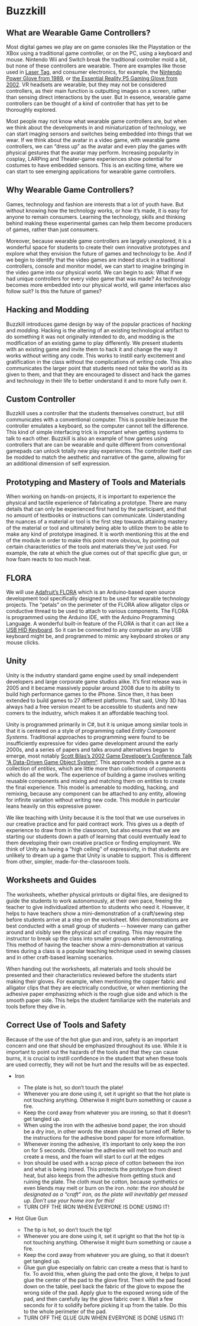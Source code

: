 # Buzzkill

## What are Wearable Game Controllers?

Most digital games we play are on game consoles like the Playstation or the XBox using a traditional game controller, or on the PC, using a keyboard and mouse. Nintendo Wii and Switch break the traditional controller mold a bit, but none of these controllers are wearable. There are examples like those used in [Laser Tag](https://en.wikipedia.org/wiki/Laser_tag), and consumer electronics, for example, the [Nintendo Power Glove from 1989](https://en.wikipedia.org/wiki/Power_Glove), or [the Essential Reality P5 Gaming Glove from 2002](https://www.youtube.com/watch?v=2P7H911-mkg). VR headsets are wearable, but they may not be considered controllers, as their main function is outputting images on a screen, rather than sensing direct interactions by the user. But in essence, wearable game controllers can be thought of a kind of controller that has yet to be thoroughly explored.

Most people may not know what wearable game controllers are, but when we think about the developments in and miniaturization of technology, we can start imaging sensors and switches being embedded into things that we wear. If we think about the avatar in a video game, with wearable game controllers, we can “dress up” as the avatar and even play the games with physical gestures that the avatar may perform. Increasing popularity in cosplay, LARPing and Theater-game experiences show potential for costumes to have embedded sensors. This is an exciting time, where we can start to see emerging applications for wearable game controllers.


## Why Wearable Game Controllers?

Games, technology and fashion are interests that a lot of youth have. But without knowing how the technology works, or how it’s made, it is easy for anyone to remain consumers. Learning the technology, skills and thinking behind making these experimental games can help them become producers of games, rather than just consumers.

Moreover, because wearable game controllers are largely unexplored, it is a wonderful space for students to create their own innovative prototypes and explore what they envision the future of games and technology to be. And if we begin to identify that the video games are indeed stuck in a traditional controllers, console and monitor model, we can start to imagine bringing in the video game into our physical world. We can begin to ask: What if we had unique controllers for every video game that was made? As technology becomes more embedded into our physical world, will game interfaces also follow suit? Is this the future of games?


## Hacking and Modding

Buzzkill introduces game design by way of the popular practices of *hacking* and *modding*. Hacking is the altering of an existing technological artifact to do something it was not originally intended to do, and modding is the modification of an existing game to play differently. We present students with an existing game and invite them to hack it and change the way it works without writing any code. This works to instill early excitement and gratification in the class without the complications of writing code. This also communicates the larger point that students need not take the world as its given to them, and that they are encouraged to dissect and hack the games and technology in their life to better understand it and to more fully own it.


## Custom Controller

Buzzkill uses a controller that the students themselves construct, but still communicates with a conventional computer. This is possible because the controller emulates a keyboard, so the computer cannot tell the difference. This kind of simple interfacing trick is important when getting systems to talk to each other. Buzzkill is also an example of how games using controllers that are can be wearable and quite different from conventional gamepads can unlock totally new play experiences. The controller itself can be modded to match the aesthetic and narrative of the game, allowing for an additional dimension of self expression.


## Prototyping and Mastery of Tools and Materials

When working on hands-on projects, it is important to experience the physical and tactile experience of fabricating a prototype. There are many details that can only be experienced first hand by the participant, and that no amount of textbooks or instructions can communicate. Understanding the nuances of a material or tool is the first step towards attaining mastery of the material or tool and ultimately being able to utilize them to be able to make any kind of prototype imagined. It is worth mentioning this at the end of the module in order to make this point more obvious, by pointing out certain characteristics of the tools and materials they’ve just used. For example, the rate at which the glue comes out of that specific glue gun, or how foam reacts to too much heat.


## FLORA

We will use [Adafruit’s FLORA](https://www.adafruit.com/product/659) which is an Arduino-based open source development tool specifically designed to be used for wearable technology projects. The “petals” on the perimeter of the FLORA allow alligator clips or conductive thread to be used to attach to various components. The FLORA is programmed using the Arduino IDE, with the Arduino Programming Language. A wonderful built-in feature of the FLORA is that it can act like a  [USB HID Keyboard](https://en.wikipedia.org/wiki/USB_human_interface_device_class). So it can be connected to any computer as any USB keyboard might be, and programmed to mimic any keyboard strokes or any mouse clicks.


## Unity

Unity is the industry standard game engine used by small independent developers and large corporate game studios alike. It’s first release was in 2005 and it became massively popular around 2008 due to its ability to build high performance games to the iPhone. Since then, it has been extended to build games to 27 different platforms. That said, Unity 3D has always had a free version meant to be accessible to students and new comers to the industry, which makes it an affordable teaching tool.

Unity is programmed primarily in C#, but it is unique among similar tools in that it is centered on a style of programming called *Entity Component Systems*. Traditional approaches to programming were found to be insufficiently expressive for video game development around the early 2000s, and a series of papers and talks around alternatives began to emerge, most notably [Scott Bilas’s 2002 Game Developer’s Conference Talk “A Data-Driven Game Object System“](https://www.gamedevs.org/uploads/data-driven-game-object-system.pdf). This approach models a game as a collection of *entities*, which are little more than collections of *components* which do all the work. The experience of building a game involves writing reusable components and mixing and matching them on entities to create the final experience. This model is amenable to modding, hacking, and remixing, because any component can be attached to any entity, allowing for infinite variation without writing new code. This module in particular leans heavily on this expressive power.

We like teaching with Unity because it is the tool that we use ourselves in our creative practice and for paid contract work. This gives us a depth of experience to draw from in the classroom, but also ensures that we are starting our students down a path of learning that could eventually lead to them developing their own creative practice or finding employment. We think of Unity as having a “high ceiling” of expressivity, in that students are unlikely to dream up a game that Unity is unable to support. This is different from other, simpler, made-for-the-classroom tools.


## Worksheets and Guides

The worksheets, whether physical printouts or digital files, are designed to guide the students to work autonomously, at their own pace, freeing the teacher to give individualized attention to students who need it. However, it helps to have teachers show a mini-demonstration of a craft/sewing step before students arrive at a step on the worksheet. Mini demonstrations are best conducted with a small group of students -- however many can gather around and visibly see the physical act of creating. This may require the instructor to break up the class into smaller groups when demonstrating. This method of having the teacher show a mini-demonstration at various times during a class is a popular teaching technique used in sewing classes and in other craft-based learning scenarios.

When handing out the worksheets, all materials and tools should be presented and their characteristics reviewed before the students start making their gloves. For example, when mentioning the copper fabric and alligator clips that they are electrically conductive, or when mentioning the adhesive paper emphasizing which is the rough glue side and which is the smooth paper side. This helps the student familiarize with the materials and tools before they dive in.

## Correct Use of Tools and Safety

Because of the use of the hot glue gun and iron, safety is an important concern and one that should be emphasized throughout its use. While it is important to point out the hazards of the tools and that they can cause burns, it is crucial to instill confidence in the student that when these tools are used correctly, they will not be hurt and the results will be as expected.

- Iron
    - The plate is hot, so don’t touch the plate!
    - Whenever you are done using it, set it upright so that the hot plate is not touching anything. Otherwise it might burn something or cause a fire.
    - Keep the cord away from whatever you are ironing, so that it doesn’t get tangled up.
    - When using the iron with the adhesive bond paper, the iron should be a dry iron, in other words the steam should be turned off.  Refer to the instructions for the adhesive bond paper for more information.
    - Whenever ironing the adhesive, it’s important to only keep the iron on for 5 seconds. Otherwise the adhesive will melt too much and create a mess, and the foam will start to curl at the edges
    - Iron should be used with a scrap piece of cotton between the iron and what is being ironed. This protects the prototype from direct heat, but also keeps from the adhesive from getting stuck and ruining the plate. The cloth must be cotton, because synthetics or even blends may melt or burn on the iron.  *note: the iron should be designated as a “craft” iron, as the plate will inevitably get messed up. Don’t use your home iron for this!*
    - TURN OFF THE IRON WHEN EVERYONE IS DONE USING IT!

- Hot Glue Gun
    - The tip is hot, so don’t touch the tip!
    - Whenever you are done using it, set it upright so that the hot tip is not touching anything. Otherwise it might burn something or cause a fire.
    - Keep the cord away from whatever you are gluing, so that it doesn’t get tangled up.
    - Glue gun glue especially on fabric can create a mess that is hard to fix. To avoid this, when gluing the pad onto the glove, it helps to just glue the center of the pad to the glove first. Then with the pad faced down on the table, peel back the fabric of the glove to expose the wrong side of the pad. Apply glue to the exposed wrong side of the pad, and then carefully lay the glove fabric over it. Wait a few seconds for it to solidify before picking it up from the table. Do this to the whole perimeter of the pad.
    - TURN OFF THE GLUE GUN WHEN EVERYONE IS DONE USING IT!

